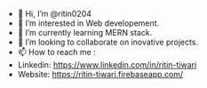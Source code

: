 - 👋 Hi, I’m @ritin0204
- 👀 I’m interested in Web developement.
- 🌱 I’m currently learning MERN stack.
- 💞️ I’m looking to collaborate on inovative projects.
- 📫 How to reach me :
- Linkedin: https://www.linkedin.com/in/ritin-tiwari
- Website: https://ritin-tiwari.firebaseapp.com/

<!---
ritin0204/ritin0204 is a ✨ special ✨ repository because its `README.md` (this file) appears on your GitHub profile.
You can click the Preview link to take a look at your changes.
--->
